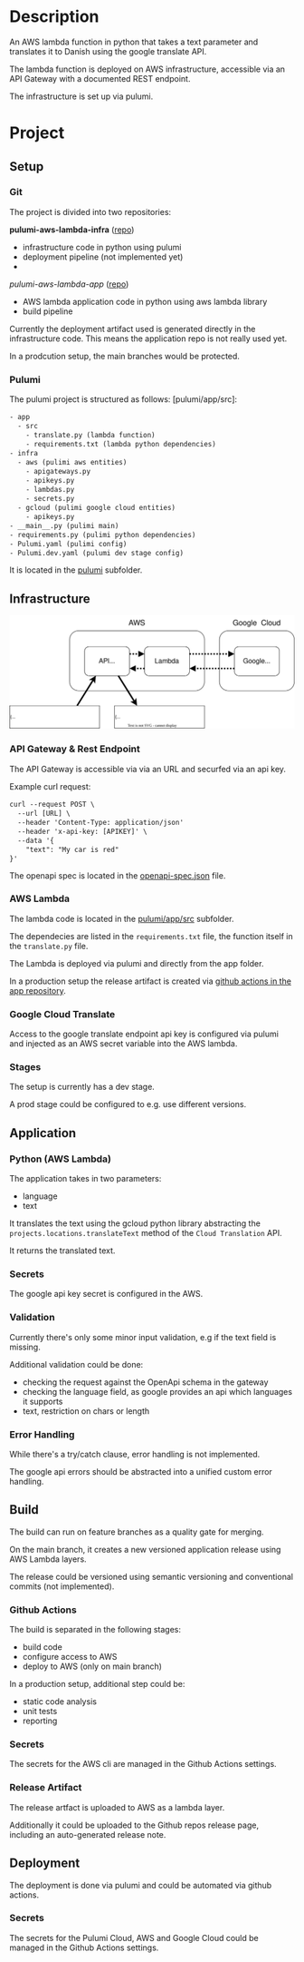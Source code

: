 # Description

An AWS lambda function in python that takes a text parameter and translates it to Danish using the google translate API.

The lambda function is deployed on AWS infrastructure, accessible via an API Gateway with a documented REST endpoint.

The infrastructure is set up via pulumi.

# Project

## Setup

### Git

The project is divided into two repositories:

**pulumi-aws-lambda-infra** ([repo](https://github.com/JavaanseHZ/pulumi-aws-lambda-infra))
- infrastructure code in python using pulumi
- deployment pipeline (not implemented yet)
- 
*pulumi-aws-lambda-app* ([repo](https://github.com/JavaanseHZ/pulumi-aws-lambda-app))
- AWS lambda application code in python using aws lambda library
- build pipeline

Currently the deployment artifact used is generated directly in the infrastructure code. This means the application repo is not really used yet.

In a prodcution setup, the main branches would be protected.

### Pulumi

The pulumi project is structured as follows: [pulumi/app/src]:
```
- app
  - src
    - translate.py (lambda function)
    - requirements.txt (lambda python dependencies)
- infra
  - aws (pulimi aws entities)
    - apigateways.py
    - apikeys.py
    - lambdas.py
    - secrets.py
  - gcloud (pulimi google cloud entities)
    - apikeys.py 
- __main__.py (pulimi main)
- requirements.py (pulimi python dependencies)
- Pulumi.yaml (pulimi config)
- Pulumi.dev.yaml (pulumi dev stage config)
```
It is located in the [pulumi](https://github.com/JavaanseHZ/pulumi-aws-lambda-infra/tree/main/pulumi/) subfolder.

## Infrastructure

![infra-](infra.drawio.svg)

### API Gateway & Rest Endpoint

The API Gateway is accessible via via an URL and securfed via an api key.

Example curl request:
```
curl --request POST \
  --url [URL] \
  --header 'Content-Type: application/json' 
  --header 'x-api-key: [APIKEY]' \
  --data '{
	"text": "My car is red"
}'
```

The openapi spec is located in the [openapi-spec.json](https://github.com/JavaanseHZ/pulumi-aws-lambda-infra/blob/main/openapi-spec.json) file.

### AWS Lambda

The lambda code is located in the [pulumi/app/src](https://github.com/JavaanseHZ/pulumi-aws-lambda-infra/tree/main/pulumi/app/src) subfolder.

The dependecies are listed in the ```requirements.txt``` file, the function itself in the ```translate.py``` file.

The Lambda is deployed via pulumi and directly from the app folder.

In a production setup the release artifact is created via [github actions in the app repository](https://github.com/JavaanseHZ/pulumi-aws-lambda-app/blob/main/.github/workflows/build.yaml).

### Google Cloud Translate

Access to the google translate endpoint api key is configured via pulumi and injected as an AWS secret variable into the AWS lambda.

### Stages

The setup is currently has a dev stage.

A prod stage could be configured to e.g. use different versions.

## Application

### Python (AWS Lambda)

The application takes in two parameters:
- language
- text

It translates the text using the gcloud python library abstracting the ```projects.locations.translateText``` method of the ```Cloud Translation``` API.

It returns the translated text.

### Secrets

The google api key secret is configured in the AWS.

### Validation

Currently there's only some minor input validation, e.g if the text field is missing.

Additional validation could be done:
- checking the request against the OpenApi schema in the gateway
- checking the language field, as google provides an api which languages it supports
- text, restriction on chars or length

### Error Handling

While there's a try/catch clause, error handling is not implemented.

The google api errors should be abstracted into a unified custom error handling.

## Build

The build can run on feature branches as a quality gate for merging.

On the main branch, it creates a new versioned application release using AWS Lambda layers.

The release could be versioned using semantic versioning and conventional commits (not implemented).

### Github Actions

The build is separated in the following stages:

- build code
- configure access to AWS
- deploy to AWS (only on main branch)

In a production setup, additional step could be:
- static code analysis
- unit tests
- reporting

### Secrets

The secrets for the AWS cli are managed in the Github Actions settings.

### Release Artifact

The release artfact is uploaded to AWS as a lambda layer.

Additionally it could be uploaded to the Github repos release page, including an auto-generated release note.

## Deployment

The deployment is done via pulumi and could be automated via github actions.

### Secrets

The secrets for the Pulumi Cloud, AWS and Google Cloud could be managed in the Github Actions settings.
